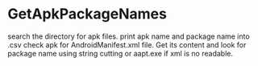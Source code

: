 # GetApkPackageNames

search the directory for apk files. print apk name and package name into .csv
check apk for AndroidManifest.xml file. Get its content and look for package name using string cutting or aapt.exe if xml is no readable.

